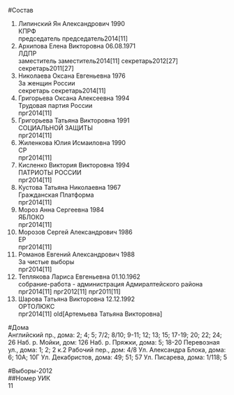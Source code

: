#Состав  
1. Липинский Ян Александрович 1990  
    КПРФ  
    председатель председатель2014[11]  
2. Архипова Елена Викторовна 06.08.1971  
    ЛДПР  
    заместитель заместитель2014[11] секретарь2012[27] секретарь2011[27]  
3. Николаева Оксана Евгеньевна 1976  
    За женщин России  
    секретарь секретарь2014[11]  
4. Григорьева Оксана Алексеевна 1994  
    Трудовая партия России  
    прг2014[11]  
5. Григорьева Татьяна Викторовна 1991  
    СОЦИАЛЬНОЙ ЗАЩИТЫ  
    прг2014[11]  
6. Жиленкова Юлия Исмаиловна 1990  
    СР  
    прг2014[11]  
7. Кисленко Виктория Викторовна 1994  
    ПАТРИОТЫ РОССИИ  
    прг2014[11]  
8. Кустова Татьяна Николаевна 1967  
    Гражданская Платформа  
    прг2014[11]  
9. Мороз Анна Сергеевна 1984  
    ЯБЛОКО  
    прг2014[11]  
10. Морозов Сергей Александрович 1986  
    ЕР  
    прг2014[11]  
11. Романов Евгений Александрович 1988  
    За чистые выборы  
    прг2014[11]  
12. Теплякова Лариса Евгеньевна 01.10.1962  
    собрание-работа - администрация Адмиралтейского района  
    прг2014[11] прг2012[11] прг2011[11]  
13. Шарова Татьяна Викторовна 12.12.1992  
    ОРТОЛЮКС  
    прг2014[11] old[Артемьева Татьяна Викторовна]  
  
#Дома  
Английский пр., дома: 2; 4; 5; 7/2; 8/10; 9-11; 12; 13; 15; 17-19; 20; 22; 24; 26 Наб. р. Мойки, дом: 126 Наб. р. Пряжки, дома: 5; 18-20 Перевозная ул., дома: 1; 2; 2 к.2 Рабочий пер., дом: 4/8 Ул. Александра Блока, дома: 6; 10А; 10Г Ул. Декабристов, дома: 49; 51; 57 Ул. Писарева, дома: 1/118; 5  
  
#Выборы-2012  
##Номер УИК  
11  
